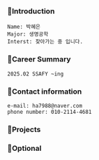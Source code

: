 ### 🐾Introduction

```
Name: 박혜은
Major: 생명공학
Interst: 찾아가는 중 입니다.
```

### 🐾Career Summary

```
2025.02 SSAFY ~ing
```

### 🐾Contact information

```
e-mail: ha7988@naver.com
phone number: 010-2114-4681
```

### 🐾Projects

### 🐾Optional

